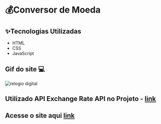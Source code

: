 # 💰Conversor de Moeda 

## ✨Tecnologias Utilizadas
* HTML
* CSS
* JavaScript

 ##  Gif do site 💻
 ![relogio digital](https://github.com/user-attachments/assets/6f45a029-41d2-4a34-a8e4-00109c1771d7)

 ## Utilizado API Exchange Rate API no Projeto - [link](https://www.exchangerate-api.com)

 ## Acesse o site aqui [link](https://projeto-converter-moeda-n3d99y26i.vercel.app)

